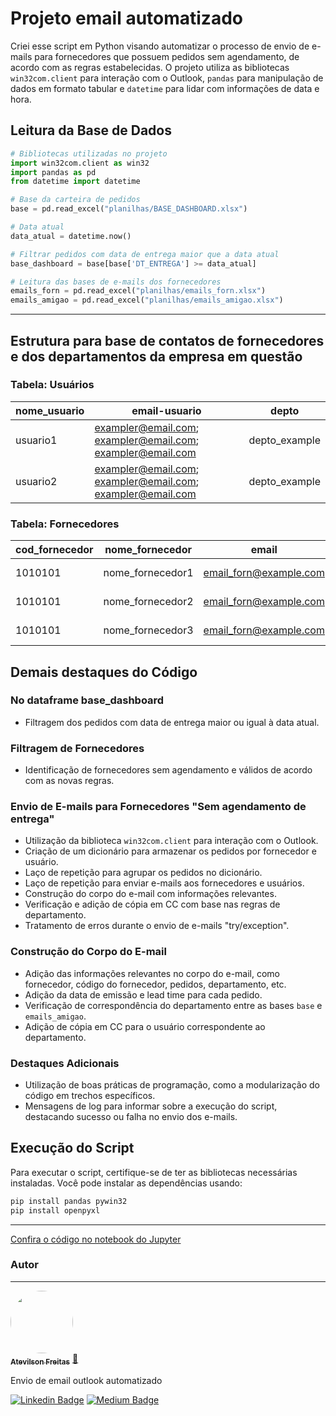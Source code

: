 # Projeto email automatizado

Criei esse script em Python visando automatizar o processo de envio de e-mails para fornecedores que possuem pedidos sem agendamento, de acordo com as regras estabelecidas. O projeto utiliza as bibliotecas `win32com.client` para interação com o Outlook, `pandas` para manipulação de dados em formato tabular e `datetime` para lidar com informações de data e hora.

## Leitura da Base de Dados

```python
# Bibliotecas utilizadas no projeto
import win32com.client as win32
import pandas as pd
from datetime import datetime

# Base da carteira de pedidos
base = pd.read_excel("planilhas/BASE_DASHBOARD.xlsx")

# Data atual
data_atual = datetime.now()

# Filtrar pedidos com data de entrega maior que a data atual
base_dashboard = base[base['DT_ENTREGA'] >= data_atual]

# Leitura das bases de e-mails dos fornecedores
emails_forn = pd.read_excel("planilhas/emails_forn.xlsx")
emails_amigao = pd.read_excel("planilhas/emails_amigao.xlsx")
```
---

## Estrutura para base de contatos de fornecedores e dos departamentos da empresa em questão

### Tabela: Usuários

| nome_usuario | email-usuario                                     | depto          |
|--------------|---------------------------------------------------|----------------|
| usuario1     | exampler@email.com; exampler@email.com; exampler@email.com | depto_example  |
| usuario2     | exampler@email.com; exampler@email.com; exampler@email.com | depto_example  |


### Tabela: Fornecedores

| cod_fornecedor | nome_fornecedor  | email                 | email_forn_cc                                    |
|----------------|------------------|-----------------------|--------------------------------------------------|
| 1010101        | nome_fornecedor1 | email_forn@example.com | example1@email.com; example2@email.com           |
| 1010101        | nome_fornecedor2 | email_forn@example.com | example1@email.com; example2@email.com           |
| 1010101        | nome_fornecedor3 | email_forn@example.com | example1@email.com; example2@email.com           |




## Demais destaques do Código

### No dataframe base_dashboard
- Filtragem dos pedidos com data de entrega maior ou igual à data atual.

### Filtragem de Fornecedores
- Identificação de fornecedores sem agendamento e válidos de acordo com as novas regras.

### Envio de E-mails para Fornecedores "Sem agendamento de entrega"
- Utilização da biblioteca `win32com.client` para interação com o Outlook.
- Criação de um dicionário para armazenar os pedidos por fornecedor e usuário.
- Laço de repetição para agrupar os pedidos no dicionário.
- Laço de repetição para enviar e-mails aos fornecedores e usuários.
- Construção do corpo do e-mail com informações relevantes.
- Verificação e adição de cópia em CC com base nas regras de departamento.
- Tratamento de erros durante o envio de e-mails "try/exception".

### Construção do Corpo do E-mail
- Adição das informações relevantes no corpo do e-mail, como fornecedor, código do fornecedor, pedidos, departamento, etc.
- Adição da data de emissão e lead time para cada pedido.
- Verificação de correspondência do departamento entre as bases `base` e `emails_amigao`.
- Adição de cópia em CC para o usuário correspondente ao departamento.

### Destaques Adicionais
- Utilização de boas práticas de programação, como a modularização do código em trechos específicos.
- Mensagens de log para informar sobre a execução do script, destacando sucesso ou falha no envio dos e-mails.

## Execução do Script
Para executar o script, certifique-se de ter as bibliotecas necessárias instaladas. Você pode instalar as dependências usando:

```bash
pip install pandas pywin32
pip install openpyxl
```
---

[Confira o código no notebook do Jupyter](https://github.com/atevilson/email_automatizado/blob/main/email_forn_sem_agenda.ipynb)


### Autor
---

<a href="https://medium.com/@freitas.atevilson/inova%C3%A7%C3%A3o-sim-todos-podemos-inovar-18934cfb787e">
 <img style="border-radius: 50%;" src="https://avatars.githubusercontent.com/u/62858618?s=400&u=5f6e68fa29a7808de7e4954f4017bae120585572&v=4" width="100px;" alt=""/>
 <br />
 <sub><b>Atevilson Freitas</b></sub></a> <a href="https://medium.com/@freitas.atevilson/inova%C3%A7%C3%A3o-sim-todos-podemos-inovar-18934cfb787e">🚀</a>


Envio de email outlook automatizado

[![Linkedin Badge](https://img.shields.io/badge/LinkedIn-0077B5?style=for-the-badge&logo=linkedin&logoColor=white)](https://www.linkedin.com/in/atevilson-freitas/) 
[![Medium Badge](https://img.shields.io/badge/Medium-12100E?style=for-the-badge&logo=medium&logoColor=white)](https://medium.com/@freitas.atevilson/inova%C3%A7%C3%A3o-sim-todos-podemos-inovar-18934cfb787e)
